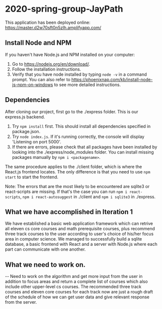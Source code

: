# 2020-spring-group-JayPath

This application has been deployed online: https://master.d2w70sft0n5zlh.amplifyapp.com/

## Install Node and NPM

If you haven't have Node.js and NPM installed on your computer:

1. Go to https://nodejs.org/en/download/.
2. Follow the installation instructions.
3. Verify that you have node installed by typing `node -v` in a command prompt.
   You can also refer to https://phoenixnap.com/kb/install-node-js-npm-on-windows to see more detailed instructions.

## Dependencies

After cloning our project, first go to the ./express folder. This is our express.js backend.

1. Try `npm install` first. This should install all dependencies specified in package.json.
2. Try `node index.js`. If it's running correctly, the console will display 'Listening on port 5000'.
3. If there are errors, please check that all packages have been installed by looking into the ./express/node_modules folder. You can install missing packages manually by `npm i <packagename>`.

The same procedure applies to the ./client folder, which is where the React.js frontend locates. The only difference is that you need to use `npm start` to start the frontend.

Note: The errors that are the most likely to be encountered are sqlite3 or react-scripts are missing. If that's the case you can run `npm i react-scripts`, `npm i react-autosuggest` in ./client and `npm i sqlite3` in ./express.

## What we have accomplished in Iteration 1

We have established a basic web application framework which can retrive all eleven cs core courses and math prerequisite courses, plus recommend three track courses to the user according to user's choice of his/her focus area in computer science. We managed to successfully build a sqlite database, a basic frontend with React and a server with Node.js where each part can communicate with one another.

## What we need to work on.

-- Need to work on the algorithm and get more input from the user in addition to focus areas and return a complete list of courses which also include other upper-level cs courses. The recommended three track courses and eleven core courses for each track now are just a rough draft of the schedule of how we can get user data and give relevant response from the server.
